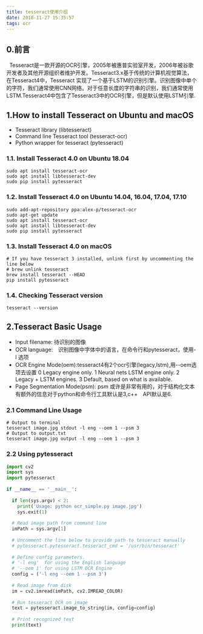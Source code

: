 ```yaml
---
title: tesseract使用介绍
date: 2018-11-27 15:35:57
tags: ocr
---
```


## 0.前言
&nbsp;&nbsp;Tesseract是一款开源的OCR引擎，2005年被惠普实验室开发，2006年被谷歌开发者及其他开源组织者维护开发。Tesseract3.x基于传统的计算机视觉算法，在Tesseract4中，Tesseract 实现了一个基于LSTM的识别引擎。识别图像中单个的字符，我们通常使用CNN网络。对于任意长度的字符串的识别，我们通常使用LSTM.Tesseract4中包含了Tesseract3中的OCR引擎，但是默认使用LSTM引擎.

## 1.How to install Tesseract on Ubuntu and macOS
- Tesseract library (libtesseract)
- Command line Tesseract tool (tesseract-ocr)
- Python wrapper for tesseract (pytesseract)

### 1.1. Install Tesseract 4.0 on Ubuntu 18.04

```shell
sudo apt install tesseract-ocr
sudo apt install libtesseract-dev
sudo pip install pytesseract

```

### 1.2. Install Tesseract 4.0 on Ubuntu 14.04, 16.04, 17.04, 17.10

```shell
sudo add-apt-repository ppa:alex-p/tesseract-ocr
sudo apt-get update
sudo apt install tesseract-ocr
sudo apt install libtesseract-dev
sudo pip install pytesseract
```

### 1.3. Install Tesseract 4.0 on macOS

```shell
# If you have tesseract 3 installed, unlink first by uncommenting the line below 
# brew unlink tesseract 
brew install tesseract --HEAD
pip install pytesseract
```

### 1.4. Checking Tesseract version

`tesseract --version`

## 2.Tesseract Basic Usage
- Input filename: 待识别的图像
- OCR language:　识别图像中字体中的语言，在命令行和pytesseract，使用-l 选项
- OCR Engine Mode(oem):tesseract4有2个ocr引擎(legacy,lstm),用--oem选项去设置
   0    Legacy engine only.
   1    Neural nets LSTM engine only.
   2    Legacy + LSTM engines.
   3    Default, based on what is available.
- Page Segmentation Mode(psm): psm 或许是非常有用的，对于结构化文本有额外的信息对于python和命令行工具默认是3,c++　API默认是6.

### 2.1 Command Line Usage
```shell
# Output to terminal
tesseract image.jpg stdout -l eng --oem 1 --psm 3
# Output to output.txt 
tesseract image.jpg output -l eng --oem 1 --psm 3
```
### 2.2  Using pytesseract
```python
import cv2
import sys
import pytesseract
 
if __name__ == '__main__':
 
  if len(sys.argv) < 2:
    print('Usage: python ocr_simple.py image.jpg')
    sys.exit(1)
   
  # Read image path from command line
  imPath = sys.argv[1]
     
  # Uncomment the line below to provide path to tesseract manually
  # pytesseract.pytesseract.tesseract_cmd = '/usr/bin/tesseract'
 
  # Define config parameters.
  # '-l eng'  for using the English language
  # '--oem 1' for using LSTM OCR Engine
  config = ('-l eng --oem 1 --psm 3')
 
  # Read image from disk
  im = cv2.imread(imPath, cv2.IMREAD_COLOR)
 
  # Run tesseract OCR on image
  text = pytesseract.image_to_string(im, config=config)
 
  # Print recognized text
  print(text)
```

